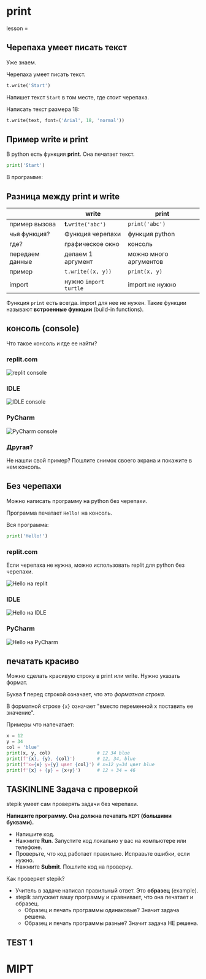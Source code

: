 # print

lesson = 

## Черепаха умеет писать текст

Уже знаем.

Черепаха умеет писать текст.

```python
t.write('Start')
```
Напишет текст `Start` в том месте, где стоит черепаха.

Написать текст размера 18:
```python
t.write(text, font=('Arial', 18, 'normal'))
```
## Пример write и print

В python есть функция **print**. Она печатает текст. 

```python
print('Start')
```

В программе:


## Разница между print и write

| | write | print |
|----|----|----|
| пример вызова | <b>t.</b>`write('abc')` | `print('abc')` |
| чья функция? | Функция черепахи | функция python |
| где? | графическое окно | консоль |
| передаем данные | делаем 1 аргумент | можно много аргументов |
| пример | `t.write((x, y))` | `print(x, y)` |
| import | нужно `import turtle` | import не нужно |

Функция `print` есть всегда. import для нее не нужен. Такие функции называют **встроенные функции** (build-in functions).

## консоль (console)

Что такое консоль и где ее найти?

### replit.com

![replit console]()

### IDLE

![IDLE console]()

### PyCharm

![PyCharm console]()

### Другая?

Не нашли свой пример? Пошлите снимок своего экрана и покажите в нем консоль.

## Без черепахи

Можно написать программу на python без черепахи. 

Программа печатает `Hello!` на консоль.

Вся программа:
```python
print('Hello!')
```

### replit.com

Если черепаха не нужна, можно использовать replit для python без черепахи.

![Hello на replit]()

### IDLE

![Hello на IDLE]()

### PyCharm

![Hello на PyCharm]()

## печатать красиво

Можно сделать красивую строку в print или write. Нужно указать формат.

Буква **f** перед строкой означает, что это *форматная строка*.

В форматной строке `{x}` означает "вместо переменной х поставить ее значение".

Примеры что напечатает:
```python
x = 12
y = 34
col = 'blue'
print(x, y, col)				 # 12 34 blue
print(f'{x}, {y}, {col}')		 # 12, 34, blue
print(f'x={x} y={y} цвет {col}') # x=12 y=34 цвет blue
print(f'{x} + {y} = {x+y}') 	 # 12 + 34 = 46
```

## TASKINLINE Задача с проверкой

stepik умеет сам проверять задачи без черепахи.

**Напишите программу. Она должна печатать `MIPT` (большими буквами).**

* Напишите код.
* Нажмите **Run**. Запустите код локально у вас на компьютере или телефоне.
* Проверьте, что код работает правильно. Исправьте ошибки, если нужно.
* Нажмите **Submit**. Пошлите код на проверку.

Как проверяет stepik? 

* Учитель в задаче написал правильный ответ. Это **образец** (example).
* stepik запускает вашу программу и сравнивает, что она печатает и образец.
	* Образец и печать программы одинаковые? Значит задача решена.
	* Образец и печать программы разные? Значит задача НЕ решена.
	
TEST
1
----
MIPT
====


